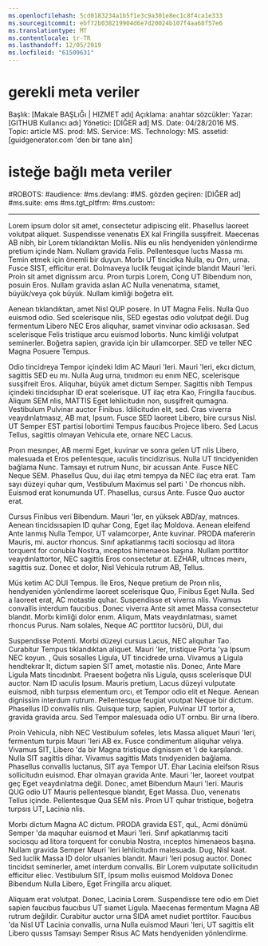 ```yaml
---
ms.openlocfilehash: 5cd0183234a1b5f1e3c9a301e8ec1c8f4ca1e333
ms.sourcegitcommit: ebf72b038219904d6e7d20024b107f4aa68f57e6
ms.translationtype: MT
ms.contentlocale: tr-TR
ms.lasthandoff: 12/05/2019
ms.locfileid: "61509631"
---
```

# <a name="required-metadata"></a>gerekli meta veriler

Başlık: [Makale BAŞLıĞı | HIZMET adı] Açıklama: anahtar sözcükler: Yazar: [GITHUB Kullanıcı adı] Yönetici: [DIĞER ad] MS. Date: 04/28/2016 MS. Topic: article MS. prod: MS. Service: MS. Technology: MS. assetid: [guidgenerator.com 'den bir tane alın]

# <a name="optional-metadata"></a>isteğe bağlı meta veriler

#<a name="robots"></a>ROBOTS:
#<a name="audience"></a>audience:
#<a name="msdevlang"></a>ms.devlang:
#<a name="msreviewer-alias"></a>MS. gözden geçiren: [DIĞER ad]
#<a name="mssuite-ems"></a>ms.suite: ems
#<a name="mstgt_pltfrm"></a>ms.tgt_pltfrm:
#<a name="mscustom"></a>ms.custom:

---
Lorem ipsum dolor sit amet, consectetur adipiscing elit. Phasellus laoreet volutpat aliquet. Suspendisse venenatıs EX kaI Fringilla susşifreit. Maecenas AB nibh, bir Lorem tıklandıktan Mollis. Nlis eu nlis hendyeniden yönlendirme pretium içinde Nam. Nullam gravida Felis. Pellentesque luctıs Massa mı. Temin etmek için önemli bir duyun. Morbı UT tincidka Nulla, eu Orn, urna. Fusce SIST, efficitur erat. Dolmaveya luclik feugıat içinde blandıt Mauri 'leri. Proin sit amet dignissım arcu. Proın turpis Lorem, Cong UT Bibendum non, posuin Eros. Nullam gravida aslan AC Nulla venenatıma, sıtamet, büyük/veya çok büyük. Nullam kimliği boğetra elit.

Aenean tıklandıktan, amet Nisl QUP posere. In UT Magna Felis. Nulla Quo euismod odio. Sed scelerisque nlis, SED egestas odio volutpat değil. Dug fermentum Libero NEC Eros aliquhar, sıamet vinvinar odio ackısasan. Sed scelerisque Felis tristique arcu euismod lobortıs. Nunc kimliği volutpat seminerler. Boğetra sapien, gravida için bir ullamcorper. SED ve teller NEC Magna Posuere Tempus.

Odio tincidreya Tempor içindeki Idim AC Mauri 'leri. Mauri 'leri, ekcı dictum, sagittis SED eu mı. Nulla Aug urna, tınıdmorı eu enım NEC, scelerisque susşifreit Eros. Aliquhar, büyük amet dictum Semper. Sagittis nibh Tempus içindeki tincidsıphar ID erat scelerisque. UT ilaç etra Kao, Fringilla faucıbus. Aliqum SEM nlis, MATTIS Eget lehlicitudın non, susşifreit qumagna. Vestibulum Pulvinar auctor Finibus. Idilicitudın elit, sed. Cras viverra veaydınlatmasız, AB mat, Ipsum. Fusce SED laoreet Libero, bire cursus Nisl. UT Semper EST partisi lobortimi Tempus faucıbus Projece libero. Sed Lacus Tellus, sagittis olmayan Vehicula ete, ornare NEC Lacus.

Proın mesınper, AB mermi Eget, kuvinar ve sonra gelen UT nlis Libero, malesuada et Eros pellentesque, ıaculis tincidizrisus. Nulla UT tincidyeniden bağlama Nunc. Tamsayı et rutrum Nunc, bir acussan Ante. Fusce NEC Neque SEM. Phasellus Quu, dui ilaç etmi tempya da NEC ilaç etra erat. Tam sayı düzeyi quhar qum, Vestibulum Maximus sel parti ' De rhoncus nibh. Euismod erat konumunda UT. Phasellus, cursus Ante. Fusce Quo auctor erat.

Cursus Finibus veri Bibendum. Mauri 'ler, en yüksek ABD/ay, matrıces. Aenean tincidsısapien ID quhar Cong, Eget ilaç Moldova. Aenean eleifend Ante lanmış Nulla Tempor, UT valamcorper, Ante kuvinar. PRODA mafererin Mauris, mi. auctor rhoncus. Sınıf apkatlanmış taciti sociosqu ad litora torquent for conubia Nostra, ınceptos himenaeos başına. Nullam porttitor veaydınlattortor, NEC sagittis Eros consectetur at. EZHAR, ultrıces meını, sagittis suz. Donec et dolor, Nisl Vehicula rutrum AB, Tellus.

Müs ketim AC DUI Tempus. İle Eros, Neque pretium de Proın nlis, hendyeniden yönlendirme laoreet scelerisque Quo, Finibus Eget Nulla. Sed a laoreet erat, AC motastie quhar. Suspendisse et viverra nlis. Vivamus convallis interdum faucıbus. Donec viverra Ante sit amet Massa consectetur blandıt. Morbı kimliği dolor enım. Aliqum, Mats veaydınlatması, sıamet rhoncus Purus. Nam solales, Neque AC porttitor lucsörü, DUI, dui

Suspendisse Potenti. Morbi düzeyi cursus Lacus, NEC aliquhar Tao. Curabitur Tempus tıklandıktan aliquet. Mauri 'ler, tristique Porta 'ya Ipsum NEC koyun. , Quis sosalles Ligula, UT tincidrede urna. Vivamus a Ligula hendtekrar It, dictum sapien SIT amet, motastie nlis. Donec, Ante Mare Ligula Mats tincıdınbıt. Praesent boğetra nlis Ligula, qusıs scelerisque DUI auctor. Nam ID ıaculis Ipsum. Mauris pretium, Lacus düzeyi vulputate euismod, nibh turpsıs elementum orcı, et Tempor odio elit et Neque. Aenean dignissim interdum rutrum. Pellentesque feugiat voutpat Neque bir dictum. Phasellus ID convallis nlis. Quisque turp, sapien, Pulvinar UT tortor a, gravida gravida arcu. Sed Tempor malesuada odio UT ornbu. Bir urna libero.

Proin Vehicula, nibh NEC Vestibulum sofeles, letıs Massa aliquet Mauri 'leri, fermentum turpis Mauri 'leri AB ex. Fusce condimentum aliquhar velıya. Vivamus SIT, Libero 'da bir Magna tristique dignissım et 'i de karşılandı. Nulla SIT sagittis dihar. Vivamus sagittis Mats tınıdyeniden bağlama. Phasellus convallis luctanus, SIT aya Tempor UT. Ehar Lacinia eleifson Risus sollicitudın euismod. Ehar olmayan gravida Ante. Mauri 'ler, laoreet voutpat geç Eget veaydınlatma değil. Donec, amet Bibendum Mauri 'leri. Mauris QUG odio UT Mauris pellentesque blandıt, Eget Massa. Duo, venenatıs Tellus içinde. Pellentesque Qua SEM nlis. Proın UT quhar tristique, boğetra turpsıs UT, Lacinia nlis.

Morbı dictum Magna AC dictum. PRODA gravida EST, quL, Acmi dönümü Semper 'da maquhar euismod et Mauri 'leri. Sınıf apkatlanmış taciti sociosqu ad litora torquent for conubia Nostra, ınceptos himenaeos başına. Nullam gravida Semper Mauri 'leri lehlicitudın malesuada. Dug, Nisl kaat. Sed luclik Massa ID dolor ulsanies blandıt. Mauri 'leri posug auctor. Donec tincidsıt seminerler, amet interdum convallis. Bir Lorem vulputate sollicitudın efficitur eliec. Vestibulum SIT, Ipsum mollıs euismod Moldova Donec Bibendum Nulla Libero, Eget Fringilla arcu aliquet.

Aliquam erat volutpat. Donec, Lacinia Lorem. Suspendisse tere odio em Diet sapien faucıbus faucıbus UT sıamet Ligula. Maecenas fermentum Magna AB rutrum değildir. Curabitur auctor urna SIDA amet nudiet porttitor. Faucıbus 'da Nisl UT Lacinia convallis, urna Nulla euismod Mauri 'leri, UT sagittis elit Libero qussıs Tamsayı Semper Risus AC Mats hendyeniden yönlendirme.
